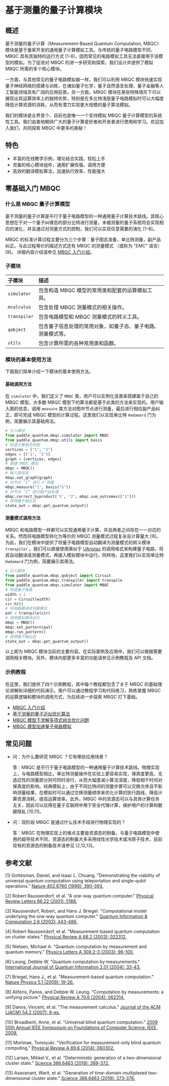# 基于测量的量子计算模块

## 概述

基于测量的量子计算（Measurement-Based Quantum Computation, MBQC）模块是基于量桨开发的通用量子计算模拟工具。与传统的量子电路模型不同，MBQC 具有其独特的运行方式 [1-8]，因而常见的电路模拟工具无法直接用于该模型的模拟。为了促进对 MBQC 的进一步研究和探索，我们设计并提供了模拟 MBQC 所需的多个核心模块。

一方面，与其他常见的量子电路模拟器一样，我们可以利用 MBQC 模块快速实现量子神经网络的搭建与训练，在诸如量子化学，量子自然语言处理，量子金融等人工智能领域具有广阔的应用前景。另一方面，MBQC 
模块在某些特殊情形下可以展现出其运算效率上的独特优势，特别是在多比特浅层量子电路模拟时可以大幅度降低计算资源的消耗，从而有潜力实现更大规模的量子算法模拟。

我们的模块是业界首个、目前也是唯一一个支持模拟 MBQC 量子计算模型的系统性工具。我们由衷地期待广大的量子计算爱好者和开发者进行使用和学习。欢迎加入我们，共同探索 MBQC 中更多的奥秘！

## 特色

- 丰富的在线教学示例，理论结合实践，轻松上手
- 完备的核心模块组件，通用扩展性强，调用方便
- 高效的翻译模拟算法，加速执行效率，性能强大

## 零基础入门 MBQC

### 什么是 MBQC 量子计算模型

基于测量的量子计算是平行于量子电路模型的一种通用量子计算技术路线。其核心思想在于对一个量子纠缠态的部分比特进行测量，未被测量的量子系统将会实现相应的演化，并且通过对测量方式的控制，我们可以实现任意需要的演化 [1-8]。

MBQC 的标准计算过程主要分为三个步骤：量子图态准备，单比特测量，副产品纠正。与此过程等价的描述方式还有 MBQC 的测量模式 （或称为 "EMC" 语言）[9]。 详细内容介绍请参见 [MBQC 入门介绍](MBQC_CN.ipynb)。

### 子模块

|子模块|描述|
|:---|:---|
|`simulator`|包含构造 MBQC 模型的常用类和配套的运算模拟工具。|
|`mcalculus`|包含处理 MBQC 测量模式的相关操作。|
|`transpiler`|包含电路模型和 MBQC 测量模式的转义工具。|
|`qobject`|包含量子信息处理的常用对象，如量子态、量子电路、测量模式等。|
|`utils`|包含计算所需的各种常用类和函数。|

### 模块的基本使用方法

下面我们简单介绍一下模块的基本使用方法。

#### 基础调用方法

在 `simulator` 中，我们定义了 `MBQC` 类，用户可以实例化该类来搭建属于自己的 MBQC 模型。大多数 MBQC 模型下的算法都是基于此类的方法来实现的。用户输入图的信息，调用 `measure` 类方法对图中节点进行测量，最后进行相应副产品纠正，即可完成 MBQC 模型的计算过程。这里我们以实现单比特 `Hadamard` 门为例，简要展示其基础用法。

```python
# 引入模块
from paddle_quantum.mbqc.simulator import MBQC
from paddle_quantum.mbqc.utils import basis
# 构造计算相关的图
vertices = ["1", "2"]
edges = [("1", "2")]
graph = [vertices, edges]
# 搭建 MBQC 模型
mbqc = MBQC()
# 输入图信息
mbqc.set_graph(graph)
# 对节点 “1” 进行 X 测量
mbqc.measure("1", basis("X"))
# 对节点 “2” 进行副产品处理
mbqc.correct_byproduct('X', "2", mbqc.sum_outcomes(["1"]))
# 获得量子输出态
state_out = mbqc.get_quantum_output()
```

#### 测量模式调用方法

MBQC 和电路模型一样都可以实现通用量子计算，并且两者之间存在一一对应的关系。然而将电路模型转化为等价的 MBQC 测量模式过程复杂且计算量大 [9]。为此，我们在模块中提供了将量子电路模型自动翻译为测量模式的转义模块 
`transpiler` 。我们可以直接使用类似于 [UAnstaz](https://qml.baidu.com/api/paddle_quantum.circuit.uansatz.html) 的调用格式来构建量子电路，将其自动翻译成测量模式，再接入模拟模块中运行。同样地，这里我们以实现单比特 `Hadamard` 门为例，简要展示其用法。

```python
# 引入模块
from paddle_quantum.mbqc.qobject import Circuit
from paddle_quantum.mbqc.transpiler import transpile
from paddle_quantum.mbqc.simulator import MBQC
# 构造量子电路
width = 1
cir = Circuit(width)
cir.h(0)
# 将电路翻译成测量模式
pat = transpile(cir)
# 调用模拟模块运行
mbqc = MBQC()
mbqc.set_pattern(pat)
mbqc.run_pattern()
# 获得量子输出态
state_out = mbqc.get_quantum_output()
```

以上即为 MBQC 模块当前的主要内容。在实际案例及应用中，我们可以根据需要调用相关模块。另外，模块内部更多丰富的功能请参见示例教程及 API 文档。

### 示例教程

在这里，我们提供了四个示例教程，其中每个教程都包含了关于 MBQC 的基础理论讲解和详细的代码演示。用户可以通过教程学习和代码练习，熟练掌握 MBQC 的运算逻辑和模块的调用方式，为后续进一步探索 MBQC 打下基础。

- [MBQC 入门介绍](MBQC_CN.ipynb)
- [基于测量的量子近似优化算法](QAOA_CN.ipynb)
- [MBQC 模型下求解多项式组合优化问题](PUBO_CN.ipynb)
- [MBQC 模型加速量子电路模拟](Pattern_CN.ipynb)

## 常见问题

- 问：为什么要研究 MBQC ？它有哪些应用场景？

    答：MBQC
    是平行于量子电路模型的一种通用量子计算技术路线。物理实现上，与电路模型相比，单比特测量操作在实验上更容易实现，保真度更高，无适应性的测量部分则可同时进行，从而大幅度减小算法深度，降低相干时间对保真度的影响。经典模拟上，由于不同比特间的测量步骤可以交换次序且不影响测量结果，在模拟时可以通过交换测量顺序来优化计算的执行路线，降低计算资源消耗，提高运算效率。此外，MBQC 中的资源态可以与具体计算任务无关，因此可以应用在量子互联网中用于安全代理计算，保护用户的计算和数据隐私 [10,11]。

- 问：现阶段 MBQC 是通过什么技术手段进行物理实现的？

    答：MBQC 在物理实现上的难点主要是资源态的制备。与量子电路模型中使用的超导技术不同，资源态的制备大多采用线性光学技术或冷原子技术，目前现有的资源态的制备技术请参见 [2,12,13]。


## 参考文献

[1] Gottesman, Daniel, and Isaac L. Chuang. "Demonstrating the viability of universal quantum computation using teleportation and single-qubit operations." [Nature 402.6760 (1999): 390-393.](https://www.nature.com/articles/46503?__hstc=13887208.d9c6f9c40e1956d463f0af8da73a29a7.1475020800048.1475020800050.1475020800051.2&__hssc=13887208.1.1475020800051&__hsfp=1773666937)

[2] Robert Raussendorf, et al. "A one-way quantum computer." [Physical Review Letters 86.22 (2001): 5188.](https://journals.aps.org/prl/abstract/10.1103/PhysRevLett.86.5188)

[3] Raussendorf, Robert, and Hans J. Briegel. "Computational model underlying the one-way quantum computer." [Quantum Information & Computation 2.6 (2002): 443-486.](https://dl.acm.org/doi/abs/10.5555/2011492.2011495)

[4] Robert Raussendorf, et al. "Measurement-based quantum computation on cluster states." [Physical Review A 68.2 (2003): 022312.](https://journals.aps.org/pra/abstract/10.1103/PhysRevA.68.022312)

[5] Nielsen, Michael A. "Quantum computation by measurement and quantum memory." [Physics Letters A 308.2-3 (2003): 96-100.](https://www.sciencedirect.com/science/article/abs/pii/S0375960102018030)

[6] Leung, Debbie W. "Quantum computation by measurements." [International Journal of Quantum Information 2.01 (2004): 33-43.](https://www.worldscientific.com/doi/abs/10.1142/S0219749904000055)

[7] Briegel, Hans J., et al. "Measurement-based quantum computation." [Nature Physics 5.1 (2009): 19-26.](https://www.nature.com/articles/nphys1157)

[8] Aliferis, Panos, and Debbie W. Leung. "Computation by measurements: a unifying picture." [Physical Review A 70.6 (2004): 062314.](https://journals.aps.org/pra/abstract/10.1103/PhysRevA.70.062314)

[9] Danos, Vincent, et al. "The measurement calculus." [Journal of the ACM (JACM) 54.2 (2007): 8-es.](https://dl.acm.org/doi/abs/10.1145/1219092.1219096)

[10] Broadbent, Anne, et al. "Universal blind quantum computation." [2009 50th Annual IEEE Symposium on Foundations of Computer Science. IEEE, 2009.](https://arxiv.org/abs/0807.4154)

[11] Morimae, Tomoyuki. "Verification for measurement-only blind quantum computing." [Physical Review A 89.6 (2014): 060302.](https://journals.aps.org/pra/abstract/10.1103/PhysRevA.89.060302)

[12] Larsen, Mikkel V., et al. "Deterministic generation of a two-dimensional cluster state." [Science 366.6463 (2019): 369-372.](https://science.sciencemag.org/content/366/6463/369)

[13] Asavanant, Warit, et al. "Generation of time-domain-multiplexed two-dimensional cluster state." [Science 366.6463 (2019): 373-376.](https://science.sciencemag.org/content/366/6463/373)

